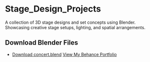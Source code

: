 # Stage_Design_Projects
A collection of 3D stage designs and set concepts using Blender. Showcasing creative stage setups, lighting, and spatial arrangements.
## Download Blender Files
- [Download concert.blend](https://drive.google.com/file/d/1p0OwSHBFiIWc7BAtksgVJHyLqGEy9UDk/view?usp=drive_link)
[View My Behance Portfolio](https://www.behance.net/thilakm4)
